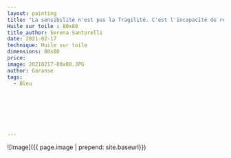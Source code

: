 ```yaml
---
layout: painting
title: "La sensibilité n'est pas la fragilité. C'est l'incapacité de rester superficielle. C'est aller toujours au fond, dans les choses, dans les personnes, dans les émotions."  
Huile sur toile : 80x80                    
title_author: Serena Santorelli                                              
date: 2021-02-17 
technique: Huile sur toile 
dimensions: 80x80
price: 
image: 20210217-80x80.JPG
author: Garanse
tags:
  - Bleu
  
  
  
  
  
  
  
---
```

![Image]({{ page.image | prepend: site.baseurl}})

